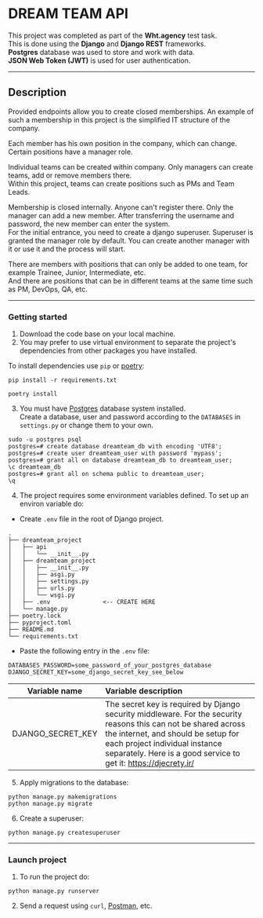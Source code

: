 # DREAM TEAM API

This project was completed as part of the **Wht.agency** test task.<br>
This is done using the **Django** and **Django REST** frameworks. <br>
**Postgres** database was used to store and work with data.<br>
**JSON Web Token (JWT)** is used for user authentication.
<hr>

## Description
Provided endpoints allow you to create closed memberships.
An example of such a membership in this project is the simplified IT structure of the company.

Each member has his own position in the company, which can change. Certain positions have a manager role.

Individual teams can be created within company. Only managers can create teams, add or remove members there.<br>
Within this project, teams can create positions such as PMs and Team Leads.

Membership is closed internally. Anyone can't register there. Only the manager can add a new member.
After transferring the username and password, the new member can enter the system.<br>
For the initial entrance, you need to create a django superuser. Superuser is granted the manager role by default.
You can create another manager with it or use it and the process will start.

There are members with positions that can only be added to one team, for example Trainee, Junior, Intermediate, etc. <br>
And there are positions that can be in different teams at the same time such as PM, DevOps, QA, etc.

<hr>

### Getting started
1. Download the code base on your local machine.
2. You may prefer to use virtual environment 
to separate the project's dependencies from other packages you have installed.

To install dependencies use `pip` or [poetry](https://python-poetry.org/):
```commandline
pip install -r requirements.txt
```
```commandline
poetry install
```

3. You must have [Postgres](https://www.postgresql.org/) database system installed. <br  >
Сreate a database, user and password according to the `DATABASES` in `settings.py` or change them to your own.
```commandline
sudo -u postgres psql
postgres=# create database dreamteam_db with encoding 'UTF8';
postgres=# create user dreamteam_user with password 'mypass';
postgres=# grant all on database dreamteam_db to dreamteam_user;
\c dreamteam_db
postgres=# grant all on schema public to dreamteam_user;
\q
```

4. The project requires some environment variables defined. To set up an environ variable do:

- Create `.env` file in the root of Django project.
```
.
├── dreamteam_project
│   ├── api
│   │   └── __init__.py
│   ├── dreamteam_project
│   │   ├── __init__.py
│   │   ├── asgi.py
│   │   ├── settings.py
│   │   ├── urls.py
│   │   └── wsgi.py
│   ├── .env               <-- CREATE HERE
│   └── manage.py
├── poetry.lock
├── pyproject.toml
├── README.md
└── requirements.txt
```

- Paste the following entry in the `.env` file:
```
DATABASES_PASSWORD=some_password_of_your_postgres_database
DJANGO_SECRET_KEY=some_django_secret_key_see_below
```
|  Variable name	  | Variable description                                                                                                                                                                                                                                       |
|:----------------:|:-----------------------------------------------------------------------------------------------------------------------------------------------------------------------------------------------------------------------------------------------------------|
|DJANGO_SECRET_KEY	| The secret key is required by Django security middleware. For the security reasons this can not be shared across the internet, and should be setup for each project individual instance separately. Here is a good service to get it: https://djecrety.ir/ |

5. Apply migrations to the database:
```commandline
python manage.py makemigrations
python manage.py migrate
```
6. Сreate a superuser:
```commandline
python manage.py createsuperuser
```
<hr>

### Launch project

1. To run the project do:
```
python manage.py runserver
```
2. Send a request using `curl`, [Postman](www.postman.com), etc.
